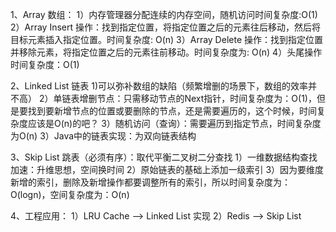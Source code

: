 1、Array 数组：
1）内存管理器分配连续的内存空间，随机访问时间复杂度:O(1)
2）Array Insert 操作：找到指定位置，将指定位置之后的元素往后移动，然后将目标元素插入指定位置。时间复杂度: O(n)
3）Array Delete 操作：找到指定位置并移除元素，将指定位置之后的元素往前移动。时间复杂度为: O(n)
4）头尾操作时间复杂度：O(1)


2、Linked List 链表
1)可以弥补数组的缺陷（频繁增删的场景下，数组的效率并不高）
2）单链表增删节点：只需移动节点的Next指针，时间复杂度为：O(1)，但是要找到要新增节点的位置或要删除的节点，还是需要遍历的，这个时候，时间复杂度应该是O(n)的吧？
3）随机访问（查询）：需要遍历到指定节点，时间复杂度为O(n)
3）Java中的链表实现：为双向链表结构


3、Skip List 跳表（必须有序）：取代平衡二叉树二分查找
1）一维数据结构查找加速：升维思想，空间换时间
2）原始链表的基础上添加一级索引
3）因为要维度新增的索引，删除及新增操作都要调整所有的索引，所以时间复杂度为：O(logn)，空间复杂度为：O(n)

4、工程应用：
1）LRU Cache --> Linked List 实现
2）Redis --> Skip List